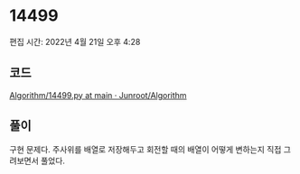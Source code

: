 # 14499

편집 시간: 2022년 4월 21일 오후 4:28

## 코드

[Algorithm/14499.py at main · Junroot/Algorithm](https://github.com/Junroot/Algorithm/blob/main/baekjoon/14499.py)

## 풀이

구현 문제다. 주사위를 배열로 저장해두고 회전할 때의 배열이 어떻게 변하는지 직접 그려보면서 풀었다.